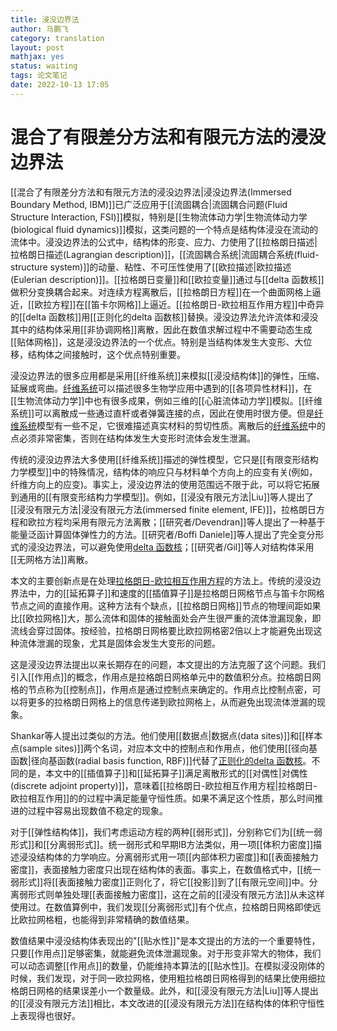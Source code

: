 ```yaml
---
title: 浸没边界法
author: 马鹏飞
category: translation
layout: post
mathjax: yes
status: waiting
tags: 论文笔记
date: 2022-10-13 17:05
---
```

# 混合了有限差分方法和有限元方法的浸没边界法

[[混合了有限差分方法和有限元方法的浸没边界法|浸没边界法(Immersed Boundary Method, IBM)]]已广泛应用于[[流固耦合|流固耦合问题(Fluid Structure Interaction, FSI)]]模拟，特别是[[生物流体动力学|生物流体动力学(biological fluid dynamics)]]模拟，这类问题的一个特点是结构体浸没在流动的流体中。浸没边界法的公式中，结构体的形变、应力、力使用了[[拉格朗日描述|拉格朗日描述(Lagrangian description)]]，[[流固耦合系统|流固耦合系统(fluid-structure system)]]的动量、粘性、不可压性使用了[[欧拉描述|欧拉描述(Eulerian description)]]。[[拉格朗日变量]]和[[欧拉变量]]通过与[[delta 函数核]]
做积分变换耦合起来。对连续方程离散后，[[拉格朗日方程]]在一个曲面网格上逼近，[[欧拉方程]]在[[笛卡尔网格]]上逼近。[[拉格朗日-欧拉相互作用方程]]中奇异的[[delta 函数核]]用[[正则化的delta 函数核]]替换。浸没边界法允许流体和浸没其中的结构体采用[[非协调网格]]离散，因此在数值求解过程中不需要动态生成[[贴体网格]]，这是浸没边界法的一个优点。特别是当结构体发生大变形、大位移，结构体之间接触时，这个优点特别重要。

浸没边界法的很多应用都是采用[[纤维系统]]来模拟[[浸没结构体]]的弹性，压缩、延展或弯曲。[纤维系统](纤维系统.md)可以描述很多生物学应用中遇到的[[各项异性材料]]，在[[生物流体动力学]]中也有很多成果，例如三维的[[心脏流体动力学]]模拟。[[纤维系统]]可以离散成一些通过直杆或者弹簧连接的点，因此在使用时很方便。但是[纤维系统](纤维系统.md)模型有一些不足，它很难描述真实材料的剪切性质。离散后的[纤维系统](纤维系统.md)中的点必须非常密集，否则在结构体发生大变形时流体会发生泄漏。

传统的浸没边界法大多使用[[纤维系统]]描述的弹性模型，它只是[[有限变形结构力学模型]]中的特殊情况，结构体的响应只与材料单个方向上的应变有关(例如，纤维方向上的应变)。事实上，浸没边界法的使用范围远不限于此，可以将它拓展到通用的[[有限变形结构力学模型]]。例如，[[浸没有限元方法|Liu]]等人提出了[[浸没有限元方法|浸没有限元方法(immersed finite element, IFE)]]，拉格朗日方程和欧拉方程均采用有限元方法离散；[[研究者/Devendran]]等人提出了一种基于能量泛函计算固体弹性力的方法。[[研究者/Boffi Daniele]]等人提出了完全变分形式的浸没边界法，可以避免使用[delta 函数核](delta%20函数核.md)；[[研究者/Gil]]等人对结构体采用[[无网格方法]]离散。

本文的主要创新点是在处理[拉格朗日-欧拉相互作用方程](拉格朗日-欧拉相互作用方程.md)的方法上。传统的浸没边界法中，力的[[延拓算子]]和速度的[[插值算子]]是拉格朗日网格节点与笛卡尔网格节点之间的直接作用。这种方法有个缺点，[[拉格朗日网格]]节点的物理间距如果比[[欧拉网格]]大，那么流体和固体的接触面处会产生很严重的流体泄漏现象，即流线会穿过固体。按经验，拉格朗日网格要比欧拉网格密2倍以上才能避免出现这种流体泄漏的现象，尤其是固体会发生大变形的问题。

这是浸没边界法提出以来长期存在的问题，本文提出的方法克服了这个问题。我们引入[[作用点]]的概念，作用点是拉格朗日网格单元中的数值积分点。拉格朗日网格的节点称为[[控制点]]，作用点是通过控制点来确定的。作用点比控制点密，可以将更多的拉格朗日网格上的信息传递到欧拉网格上，从而避免出现流体泄漏的现象。

Shankar等人提出过类似的方法。他们使用[[数据点|数据点(data sites)]]和[[样本点(sample sites)]]两个名词，对应本文中的控制点和作用点，他们使用[[径向基函数|径向基函数(radial basis function, RBF)]]代替了[正则化的delta 函数核](正则化的delta%20函数核)。不同的是，本文中的[[插值算子]]和[[延拓算子]]满足离散形式的[[对偶性|对偶性(discrete adjoint property)]]，意味着[[拉格朗日-欧拉相互作用方程|拉格朗日-欧拉相互作用]]的的过程中满足能量守恒性质。如果不满足这个性质，那么时间推进的过程中容易出现数值不稳定的现象。

对于[[弹性结构体]]，我们考虑运动方程的两种[[弱形式]]，分别称它们为[[统一弱形式]]和[[分离弱形式]]。统一弱形式和早期IB方法类似，用一项[[体积力密度]]描述浸没结构体的力学响应。分离弱形式用一项[[内部体积力密度]]和[[表面接触力密度]]，表面接触力密度只出现在结构体的表面。事实上，在数值格式中，[[统一弱形式]]将[[表面接触力密度]]正则化了，将它[[投影]]到了[[有限元空间]]中。分离弱形式则单独处理[[表面接触力密度]]，这在之前的[[浸没有限元方法]]从未这样使用过。在数值算例中，我们发现[[分离弱形式]]有个优点，拉格朗日网格即使远比欧拉网格粗，也能得到非常精确的数值结果。

数值结果中浸没结构体表现出的"[[贴水性]]"是本文提出的方法的一个重要特性，只要[[作用点]]足够密集，就能避免流体泄漏现象。对于形变非常大的物体，我们可以动态调整[[作用点]]的数量，仍能维持本算法的[[贴水性]]。在模拟浸没刚体的时候，我们发现，对于同一欧拉网格，使用粗拉格朗日网格得到的结果比使用细拉格朗日网格的结果误差小一个数量级。此外，和[[浸没有限元方法|Liu]]等人提出的[[浸没有限元方法]]相比，本文改进的[[浸没有限元方法]]在结构体的体积守恒性上表现得也很好。